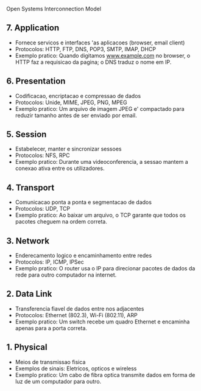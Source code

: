 Open Systems Interconnection Model
## 7. Application
- Fornece servicos e interfaces 'as aplicacoes (browser, email client)
- Protocolos: HTTP, FTP, DNS, POP3, SMTP, IMAP, DHCP
- Exemplo pratico: Quando digitamos www.example.com no browser, o HTTP faz a requisicao da pagina; o DNS traduz o nome em IP.
## 6. Presentation
- Codificacao, encriptacao e compressao de dados
- Protocolos: Unide, MIME, JPEG, PNG, MPEG
- Exemplo pratico: Um arquivo de imagem JPEG e' compactado para reduzir tamanho antes de ser enviado por email.
## 5. Session
- Estabelecer, manter e sincronizar sessoes
- Protocolos: NFS, RPC
- Exemplo pratico: Durante uma videoconferencia, a sessao mantem a conexao ativa entre os utilizadores.
## 4. Transport
- Comunicacao ponta a ponta e segmentacao de dados
- Protocolos: UDP, TCP
- Exemplo pratico: Ao baixar um arquivo, o TCP garante que todos os pacotes cheguem na ordem correta.
## 3. Network
- Enderecamento logico e encaminhamento entre redes
- Protocolos: IP, ICMP, IPSec
- Exemplo pratico: O router usa o IP para direcionar pacotes de dados da rede para outro computador na internet.
## 2. Data Link
- Transferencia fiavel de dados entre nos adjacentes
- Protocolos: Ethernet (802.3), Wi-Fi (802.11), ARP
- Exemplo pratico: Um switch recebe um quadro Ethernet e encaminha apenas para a porta correta.
## 1. Physical
- Meios de transmissao fisica
- Exemplos de sinais: Eletricos, opticos e wireless
- Exemplo pratico: Um cabo de fibra optica transmite dados em forma de luz de um computador para outro.

